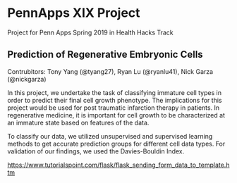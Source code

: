 # PennApps XIX Project
Project for Penn Apps Spring 2019 in Health Hacks Track

## Prediction of Regenerative Embryonic Cells
Contrubitors: Tony Yang (@tyang27), Ryan Lu (@ryanlu41), Nick Garza (@nickgarza)

In this project, we undertake the task of classifying immature cell types in order to predict their final cell growth phenotype. The implications for this project would be used for post traumatic infarction therapy in patients. In regenerative medicine, it is important for cell growth to be characterized at an immature state based on features of the data.

To classify our data, we utilized unsupervised and supervised learning methods to get accurate prediction groups for different cell data types. For validation of our findings, we used the Davies-Bouldin Index.


https://www.tutorialspoint.com/flask/flask_sending_form_data_to_template.htm
